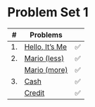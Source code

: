 # Problem Set 1

| #  | Problems                                                             |                    |
|----|----------------------------------------------------------------------|:------------------:|
| 1. | [Hello, It’s Me](https://cs50.harvard.edu/x/2024/psets/1/me/)        | :white_check_mark: |
| 2. | [Mario (less)](https://cs50.harvard.edu/x/2024/psets/1/mario/less/)  | :white_check_mark: |
|    | [Mario (more)](https://cs50.harvard.edu/x/2024/psets/1/mario/more/)  | :white_check_mark: |
| 3. | [Cash](https://cs50.harvard.edu/x/2024/psets/1/cash/)                | :white_check_mark: |
|    | [Credit](https://cs50.harvard.edu/x/2024/psets/1/credit/)            | :white_check_mark: |

